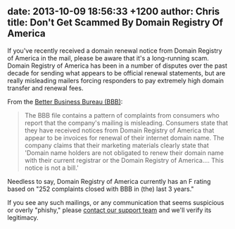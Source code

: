 date: 2013-10-09 18:56:33 +1200
author: Chris
title: Don't Get Scammed By Domain Registry Of America
----

<!-- excerpt -->

If you've recently received a domain renewal notice from Domain Registry of America in the mail, please be aware that it's a long-running scam. Domain Registry of America has been in a number of disputes over the past decade for sending what appears to be official renewal statements, but are really misleading mailers forcing responders to pay extremely high domain transfer and renewal fees. 

<!-- /excerpt -->

From the [Better Business Bureau (BBB)](http://www.bbb.org/upstate-new-york/business-reviews/internet-services/domain-registry-of-america-in-buffalo-ny-17000531/):

> The BBB file contains a pattern of complaints from consumers who report that the company's mailing is misleading. Consumers state that they have received notices from Domain Registry of America that appear to be invoices for renewal of their internet domain name. The company claims that their marketing materials clearly state that 'Domain name holders are not obligated to renew their domain name with their current registrar or the Domain Registry of America.... This notice is not a bill.'

Needless to say, Domain Registry of America currently has an F rating based on "252 complaints closed with BBB in (the) last 3 years."

If you see any such mailings, or any communication that seems suspicious or overly "phishy," please [contact our support team](https://iwantmyname.com/support) and we'll verify its legitimacy.
